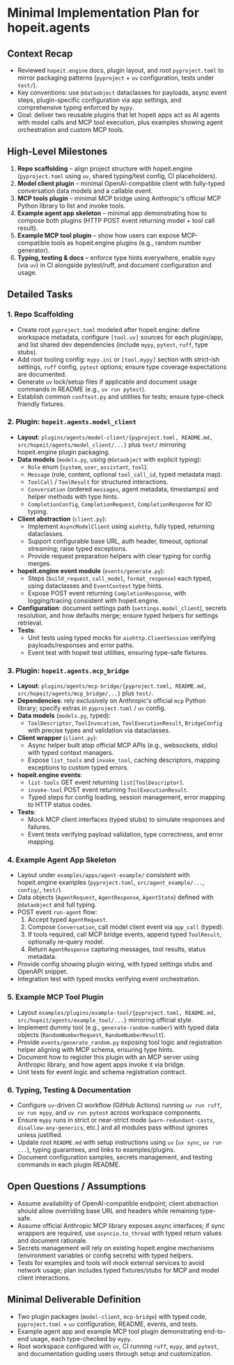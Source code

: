 # Minimal Implementation Plan for hopeit.agents

## Context Recap
- Reviewed `hopeit.engine` docs, plugin layout, and root `pyproject.toml` to mirror packaging patterns (`pyproject` + `uv` configuration, tests under `test/`).
- Key conventions: use `@dataobject` dataclasses for payloads, async event steps, plugin-specific configuration via app settings, and comprehensive typing enforced by `mypy`.
- Goal: deliver two reusable plugins that let hopeit apps act as AI agents with model calls and MCP tool execution, plus examples showing agent orchestration and custom MCP tools.

## High-Level Milestones
1. **Repo scaffolding** – align project structure with hopeit.engine (`pyproject.toml` using `uv`, shared typing/test config, CI placeholders).
2. **Model client plugin** – minimal OpenAI-compatible client with fully-typed conversation data models and a callable event.
3. **MCP tools plugin** – minimal MCP bridge using Anthropic's official MCP Python library to list and invoke tools.
4. **Example agent app skeleton** – minimal app demonstrating how to compose both plugins (HTTP POST event returning model + tool call result).
5. **Example MCP tool plugin** – show how users can expose MCP-compatible tools as hopeit.engine plugins (e.g., random number generator).
6. **Typing, testing & docs** – enforce type hints everywhere, enable `mypy` (via `uv`) in CI alongside pytest/ruff, and document configuration and usage.

## Detailed Tasks

### 1. Repo Scaffolding
- Create root `pyproject.toml` modeled after hopeit.engine: define workspace metadata, configure `[tool.uv]` sources for each plugin/app, and list shared dev dependencies (include `mypy`, `pytest`, `ruff`, type stubs).
- Add root tooling config: `mypy.ini` or `[tool.mypy]` section with strict-ish settings, `ruff` config, `pytest` options; ensure type coverage expectations are documented.
- Generate `uv` lock/setup files if applicable and document usage commands in README (e.g., `uv run pytest`).
- Establish common `conftest.py` and utilities for tests; ensure type-check friendly fixtures.

### 2. Plugin: `hopeit.agents.model_client`
- **Layout**: `plugins/agents/model-client/{pyproject.toml, README.md, src/hopeit/agents/model_client/...}` plus `test/` mirroring hopeit.engine plugin packaging.
- **Data models** (`models.py`, using `@dataobject` with explicit typing):
  - `Role` enum (`system`, `user`, `assistant`, `tool`).
  - `Message` (role, content, optional `tool_call_id`, typed metadata map).
  - `ToolCall` / `ToolResult` for structured interactions.
  - `Conversation` (ordered `messages`, agent metadata, timestamps) and helper methods with type hints.
  - `CompletionConfig`, `CompletionRequest`, `CompletionResponse` for IO typing.
- **Client abstraction** (`client.py`):
  - Implement `AsyncModelClient` using `aiohttp`, fully typed, returning dataclasses.
  - Support configurable base URL, auth header, timeout, optional streaming; raise typed exceptions.
  - Provide request preparation helpers with clear typing for config merges.
- **hopeit.engine event module** (`events/generate.py`):
  - Steps (`build_request`, `call_model`, `format_response`) each typed, using dataclasses and `EventContext` type hints.
  - Expose POST event returning `CompletionResponse`, with logging/tracing consistent with hopeit.engine.
- **Configuration**: document settings path (`settings.model_client`), secrets resolution, and how defaults merge; ensure typed helpers for settings retrieval.
- **Tests**:
  - Unit tests using typed mocks for `aiohttp.ClientSession` verifying payloads/responses and error paths.
  - Event test with hopeit test utilities, ensuring type-safe fixtures.

### 3. Plugin: `hopeit.agents.mcp_bridge`
- **Layout**: `plugins/agents/mcp-bridge/{pyproject.toml, README.md, src/hopeit/agents/mcp_bridge/...}` plus `test/`.
- **Dependencies**: rely exclusively on Anthropic's official `mcp` Python library; specify extras in `pyproject.toml` / `uv` config.
- **Data models** (`models.py`, typed):
  - `ToolDescriptor`, `ToolInvocation`, `ToolExecutionResult`, `BridgeConfig` with precise types and validation via dataclasses.
- **Client wrapper** (`client.py`):
  - Async helper built atop official MCP APIs (e.g., websockets, stdio) with typed context managers.
  - Expose `list_tools` and `invoke_tool`, caching descriptors, mapping exceptions to custom typed errors.
- **hopeit.engine events**:
  - `list-tools` GET event returning `list[ToolDescriptor]`.
  - `invoke-tool` POST event returning `ToolExecutionResult`.
  - Typed steps for config loading, session management, error mapping to HTTP status codes.
- **Tests**:
  - Mock MCP client interfaces (typed stubs) to simulate responses and failures.
  - Event tests verifying payload validation, type correctness, and error mapping.

### 4. Example Agent App Skeleton
- Layout under `examples/apps/agent-example/` consistent with hopeit.engine examples (`pyproject.toml`, `src/agent_example/...`, `config/`, `test/`).
- Data objects (`AgentRequest`, `AgentResponse`, `AgentState`) defined with `@dataobject` and full typing.
- POST event `run-agent` flow:
  1. Accept typed `AgentRequest`.
  2. Compose `Conversation`, call model client event via `app_call` (typed).
  3. If tools required, call MCP bridge events, append typed `ToolResult`, optionally re-query model.
  4. Return `AgentResponse` capturing messages, tool results, status metadata.
- Provide config showing plugin wiring, with typed settings stubs and OpenAPI snippet.
- Integration test with typed mocks verifying event orchestration.

### 5. Example MCP Tool Plugin
- Layout `examples/plugins/example-tool/{pyproject.toml, README.md, src/hopeit/agents/example_tool/...}` mirroring official style.
- Implement dummy tool (e.g., `generate-random-number`) with typed data objects (`RandomNumberRequest`, `RandomNumberResult`).
- Provide `events/generate_random.py` exposing tool logic and registration helper aligning with MCP schema, ensuring type hints.
- Document how to register this plugin with an MCP server using Anthropic library, and how agent apps invoke it via bridge.
- Unit tests for event logic and schema registration contract.

### 6. Typing, Testing & Documentation
- Configure `uv`-driven CI workflow (GitHub Actions) running `uv run ruff`, `uv run mypy`, and `uv run pytest` across workspace components.
- Ensure `mypy` runs in strict or near-strict mode (`warn-redundant-casts`, `disallow-any-generics`, etc.) and all modules pass without ignores unless justified.
- Update root `README.md` with setup instructions using `uv` (`uv sync`, `uv run ...`), typing guarantees, and links to examples/plugins.
- Document configuration samples, secrets management, and testing commands in each plugin README.

## Open Questions / Assumptions
- Assume availability of OpenAI-compatible endpoint; client abstraction should allow overriding base URL and headers while remaining type-safe.
- Assume official Anthropic MCP library exposes async interfaces; if sync wrappers are required, use `asyncio.to_thread` with typed return values and document rationale.
- Secrets management will rely on existing hopeit.engine mechanisms (environment variables or config secrets) with typed helpers.
- Tests for examples and tools will mock external services to avoid network usage; plan includes typed fixtures/stubs for MCP and model client interactions.

## Minimal Deliverable Definition
- Two plugin packages (`model-client`, `mcp-bridge`) with typed code, `pyproject.toml` + `uv` configuration, README, events, and tests.
- Example agent app and example MCP tool plugin demonstrating end-to-end usage, each type-checked by `mypy`.
- Root workspace configured with `uv`, CI running `ruff`, `mypy`, and `pytest`, and documentation guiding users through setup and customization.
